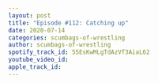 ```yaml
---
layout: post
title: "Episode #112: Catching up"
date: 2020-07-14
categories: scumbags-of-wrestling
author: scumbags-of-wrestling
spotify_track_id: 55EsKwMLgTdAzVf3AiaL62
youtube_video_id: 
apple_track_id: 
---
```

